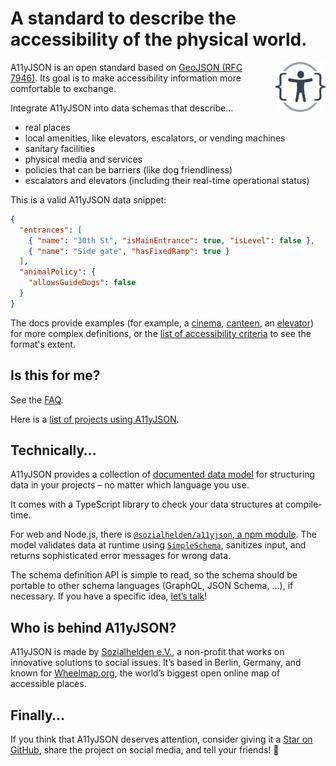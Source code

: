 # A standard to describe the accessibility of the physical world.

<!-- [![Build
Status](https://travis-ci.org/sozialhelden/a11yjson.svg?branch=master)](https://travis-ci.org/sozialhelden/a11yjson) -->

<img alt="A11yJSON icon" src="./images/logo-dark.svg" align="right" width="80" height="80" style="margin-left: 10px; margin-bottom: 10px;" /> A11yJSON is an open standard based on [GeoJSON (RFC 7946)](https://tools.ietf.org/html/rfc7946). Its goal is to make accessibility information more comfortable to exchange.

Integrate A11yJSON into data schemas that describe…

- real places
- local amenities, like elevators, escalators, or vending machines
- sanitary facilities
- physical media and services
- policies that can be barriers (like dog friendliness)
- escalators and elevators (including their real-time operational status)

This is a valid A11yJSON data snippet:

```json
{
  "entrances": [
    { "name": "30th St", "isMainEntrance": true, "isLevel": false },
    { "name": "Side gate", "hasFixedRamp": true }
  ],
  "animalPolicy": {
    "allowsGuideDogs": false
  }
}
```

The docs provide examples (for example, a [cinema](./example-data/cinema.md), [canteen](./example-data/canteen.md), an [elevator](./example-data/elevator.md)) for more complex definitions, or the [list of accessibility criteria](describing-objects/0-model.md) to see the format's extent.

## Is this for me?

See the [FAQ](faq.md).

Here is a [list of projects using A11yJSON](1-who-uses-a11yjson.md).

## Technically…

A11yJSON provides a collection of [documented data model](./describing-objects/0-model.md) for structuring data in your projects – no matter which language you use.

It comes with a TypeScript library to check your data structures at compile-time.

For web and Node.js, there is [`@sozialhelden/a11yjson`, a npm module](https://www.npmjs.com/package/@sozialhelden/a11yjson). The model validates data at runtime using [`SimpleSchema`](https://github.com/aldeed/simple-schema-js),  sanitizes input, and returns sophisticated error messages for wrong data.

The schema definition API is simple to read, so the schema should be portable to other schema languages (GraphQL, JSON Schema, …), if necessary. If you have a specific idea, [let’s talk](mailto:developers@sozialhelden.de)!

## Who is behind A11yJSON?

A11yJSON is made by [Sozialhelden e.V.](https://sozialhelden.de), a non-profit that works on innovative solutions to social issues. It’s based in Berlin, Germany, and known for [Wheelmap.org](https://wheelmap.org), the world’s biggest open online map of accessible places.

## Finally…

If you think that A11yJSON deserves attention, consider giving it a [Star on GitHub](https://github.com/sozialhelden/a11yjson/), share the project on social media, and tell your friends! 🙌
